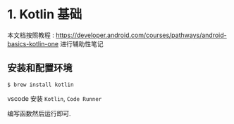 # 1. Kotlin 基础

本文档按照教程 : https://developer.android.com/courses/pathways/android-basics-kotlin-one 进行辅助性笔记

## 安装和配置环境

```
$ brew install kotlin
```

vscode 安装 `Kotlin`, `Code Runner`

编写函数然后运行即可.

